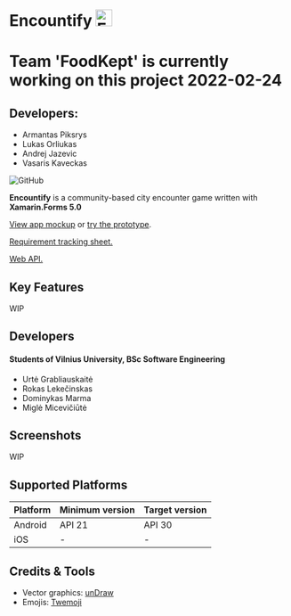 # Encountify <img src="https://imgur.com/793bo2D.png" alt="Encountify Logo" width="30"/>

# Team 'FoodKept' is currently working on this project 2022-02-24
## Developers: 
- Armantas Piksrys
- Lukas Orliukas
- Andrej Jazevic
- Vasaris Kaveckas

![GitHub](https://img.shields.io/github/license/Mdominykas/Encountify) 

**Encountify** is a community-based city encounter game written with **Xamarin.Forms 5.0**

[View app mockup](https://www.figma.com/file/pB1qSpWIsvEqnoaA2hukpM/Encountify?node-id=0%3A1) or [try the prototype](https://www.figma.com/proto/pB1qSpWIsvEqnoaA2hukpM/Encountify?page-id=0%3A1&node-id=3%3A115&viewport=241%2C48%2C0.25&scaling=scale-down&starting-point-node-id=3%3A115).

[Requirement tracking sheet.](https://docs.google.com/spreadsheets/d/1aG4Q3lQ1KEkM-e96eVip8ZZBviwKQK94gVyalPKQ9rI/edit#gid=1803437500)

[Web API.](https://encountify.azurewebsites.net/swagger/index.html)

## Key Features

WIP

## Developers
#### Students of Vilnius University, BSc Software Engineering
- Urtė Grabliauskaitė
- Rokas Lekečinskas 
- Dominykas Marma
- Miglė Micevičiūtė

## Screenshots

WIP

## Supported Platforms

| Platform | Minimum version | Target version |
| - | - | - |
| Android   | API 21 | API 30 |
| iOS | - | - |

## Credits & Tools

- Vector graphics: [unDraw](https://undraw.co/)
- Emojis: [Twemoji](https://twemoji.twitter.com/)
